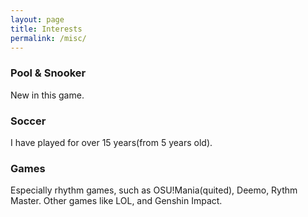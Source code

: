 ```yaml
---
layout: page
title: Interests
permalink: /misc/
---
```


### Pool & Snooker
New in this game.

### Soccer
I have played for over 15 years(from 5 years old).

### Games
Especially rhythm games, such as OSU!Mania(quited), Deemo, Rythm Master. Other games like LOL, and Genshin Impact.


